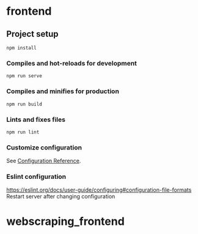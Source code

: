 # frontend

## Project setup
```
npm install
```

### Compiles and hot-reloads for development
```
npm run serve
```

### Compiles and minifies for production
```
npm run build
```

### Lints and fixes files
```
npm run lint
```

### Customize configuration
See [Configuration Reference](https://cli.vuejs.org/config/).

### Eslint configuration
https://eslint.org/docs/user-guide/configuring#configuration-file-formats
Restart server after changing configuration
# webscraping_frontend
